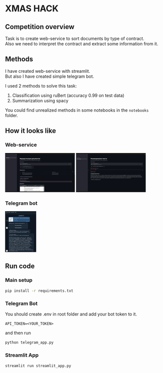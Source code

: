# XMAS HACK

## Competition overview

Task is to create web-service to sort documents by type of contract. \
Also we need to interpret the contract and extract some information from it.

## Methods

I have created web-service with streamlit. \
But also I have created simple telegram bot.

I used 2 methods to solve this task:

1. Classification using ruBert (accuracy 0.99 on test data)
2. Summarization using spacy

You could find unrealized methods in some notebooks in the `notebooks` folder.

## How it looks like

### Web-service

<img src=".images/routing.png" width="45%" />
<img src=".images/summarization.png" width="45%" />

### Telegram bot

<img src=".images/telegram-bot.png" width="20%">

## Run code

### Main setup

```bash
pip install -r requirements.txt
```

### Telegram Bot

You should create .env in root folder and add your bot token to it.

```.env
API_TOKEN=<YOUR_TOKEN>
```

and then run

```bash
python telegram_app.py
```

### Streamlit App

```bash
streamlit run streamlit_app.py
```
